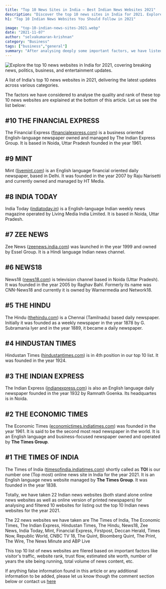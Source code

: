 ```yaml
---
title: "Top 10 News Sites in India – Best Indian News Websites 2021"
description: "Discover the top 10 news sites in India for 2021. Explore India’s leading news websites, covering updates, insights, and reliable information across categories."
h1: "Top 10 Indian News Websites You Should Follow in 2021"

image: "top-10-indian-news-sites-2021.webp"
date: "2021-11-07"
author: "selvakumaran-krishnan"
category: "Business"
tags: ["business","general"]
summary: "After analysing deeply some important factors, we have listed top 10 Indian news websites for the year 2021."
---
```


![Explore the top 10 news websites in India for 2021, covering breaking news, politics, business, and entertainment updates.](/assets/images/blog/top-10-indian-news-sites-2021.webp "Top 10 News Websites in India 2021")

A list of India's top 10 news websites in 2021, delivering the latest updates across various categories.

The factors we have considered to analyse the quality and rank of these top 10 news websites are explained at the bottom of this article. Let us see the list below:

#10 THE FINANCIAL EXPRESS
-------------------------

The Financial Express ([financialexpress.com](https://www.financialexpress.com/)) is a business oriented English-language newspaper owned and managed by The Indian Express Group. It is based in Noida, Uttar Pradesh founded in the year 1961.

#9 MINT
-------

Mint ([livemint.com](https://www.livemint.com/)) is an English language financial oriented daily newspaper, based in Delhi. It was founded in the year 2007 by Raju Narisetti and currently owned and managed by HT Media.

#8 INDIA TODAY
--------------

India Today ([indiatoday.in](https://www.indiatoday.in/)) is a English-language Indian weekly news magazine operated by Living Media India Limited. It is based in Noida, Uttar Pradesh.

#7 ZEE NEWS
-----------

Zee News ([zeenews.india.com](https://zeenews.india.com/)) was launched in the year 1999 and owned by Essel Group. It is a Hindi language Indian news channel.

#6 NEWS18
---------

News18 ([news18.com](https://www.news18.com/)) is television channel based in Noida (Uttar Pradesh). It was founded in the year 2005 by Raghav Bahl. Formerly its name was CNN-News18 and currently it is owned by Warnermedia and Network18.

#5 THE HINDU
------------

The Hindu ([thehindu.com](https://www.thehindu.com/)) is a Chennai (Tamilnadu) based daily newspaper. Initially it was founded as a weekly newspaper in the year 1878 by G. Subramania Iyer and in the year 1889, it became a daily newspaper.

#4 HINDUSTAN TIMES
------------------

Hindustan Times ([hindustantimes.com](https://www.hindustantimes.com/)) is in 4th position in our top 10 list. It was founded in the year 1924.

#3 THE INDIAN EXPRESS
---------------------

The Indian Express ([indianexpress.com](https://indianexpress.com/)) is also an English language daily newspaper founded in the year 1932 by Ramnath Goenka. Its headquartes is in Noida.

#2 THE ECONOMIC TIMES
---------------------

The Economic Times ([economictimes.indiatimes.com](https://economictimes.indiatimes.com/)) was founded in the year 1961. It is said to be the second most read newspaper in the world. It is an English language and business-focused newspaper owned and operated by **The Times Group**.

#1 THE TIMES OF INDIA
---------------------

The Times of India ([timesofindia.indiatimes.com](https://timesofindia.indiatimes.com/)) shortly called as **TOI** is our number one (Top most) online news site in India for the year 2021. It is an English language news website managed by **The Times Group**. It was founded in the year 1838.

Totally, we have taken 22 Indian news websites (both stand alone online news websites as well as online version of printed newspapers) for analysing and filtered 10 websites for listing out the top 10 Indian news websites for the year 2021.

The 22 news websites we have taken are The Times of India, The Economic Times, The Indian Express, Hindustan Times, The Hindu, News18, Zee News, India Today, Mint, Financial Express, Firstpost, Deccan Herald, Times Now, Republic World, CNBC TV 18, The Quint, Bloomberg Quint, The Print, The Wire, The News Minute and ABP Live

This top 10 list of news websites are filered based on important factors like visitor's traffic, website rank, trust flow, estimated site worth, number of years the site being running, total volume of news content, etc.

If anything false information found in this article or any additional information to be added, please let us know though the comment section below or contact us [here](/contact)